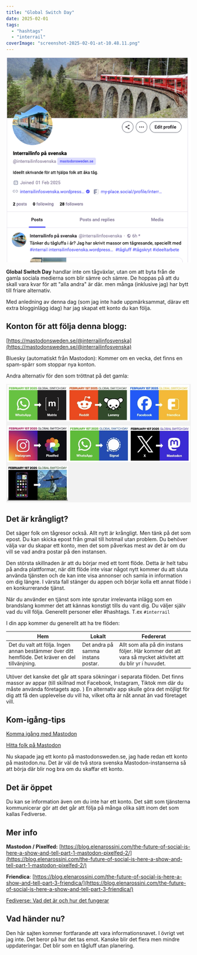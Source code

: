 ```yaml
---
title: "Global Switch Day"
date: 2025-02-01
tags: 
  - "hashtags"
  - "interrail"
coverImage: "screenshot-2025-02-01-at-10.48.11.png"
---
```


![](images/global-switch-day_1.png?w=614)

**Global Switch Day** handlar inte om tågväxlar, utan om att byta från de gamla sociala medierna som blir sämre och sämre. De hoppas på att du skall vara kvar för att "alla andra" är där. men många (inklusive jag) har bytt till friare alternativ.

Med anledning av denna dag (som jag inte hade uppmärksammat, därav ett extra blogginlägg idag) har jag skapat ett konto du kan följa.

## Konton för att följa denna blogg:

[https://mastodonsweden.se/@interrailinfosvenska](https://mastodonsweden.se/@interrailinfosvenska)

Bluesky (automatiskt från Mastodon): Kommer om en vecka, det finns en spam-spärr som stoppar nya konton.

Andra alternativ för den som tröttnat på det gamla:

![](images/global-switch-day_4.png?w=914)

## Det är krångligt?

Det säger folk om tågresor också. Allt nytt är krångligt. Men tänk på det som epost. Du kan skicka epost från gmail till hotmail utan problem. Du behöver välja var du skapar ett konto, men det som påverkas mest av det är om du vill se vad andra postar på den instansen.

Den största skillnaden är att du börjar med ett tomt flöde. Detta är helt tabu på andra plattformar, när ditt flöde inte visar något nytt kommer du att sluta använda tjänsten och de kan inte visa annonser och samla in information om dig längre. I värsta fall stänger du appen och börjar kolla ett annat flöde i en konkurrerande tjänst.

När du använder en tjänst som inte sprutar irrelevanta inlägg som en brandslang kommer det att kännas konstigt tills du vant dig. Du väljer själv vad du vill följa. Generellt personer eller #hashtags. T.ex `#interrail`

I din app kommer du generellt att ha tre flöden:

| Hem | Lokalt | Federerat |
| --- | --- | --- |
| Det du valt att följa. Ingen annan bestämmer över ditt hemflöde. Det kräver en del tillvänjning. | Det andra på samma instans postar. | Allt som alla på din instans följer. Här kommer det att vara så mycket aktivitet att du blir yr i huvudet. |

Utöver det kanske det går att spara sökningar i separata flöden. Det finns massor av appar (till skillnad mot Facebook, Instagram, Tiktok mm där du måste använda företagets app. ) En alternativ app skulle göra det möjligt för dig att få den upplevelse _du_ vill ha, vilket ofta är nåt annat än vad företaget vill.

## Kom-igång-tips

[Komma igång med Mastodon](https://mastodonsweden.se/@doktorzjivago/110899972331412436)

[Hitta folk på Mastodon](https://mastodonsweden.se/@doktorzjivago/110651663835873042)

Nu skapade jag ett konto på mastodonsweden.se, jag hade redan ett konto på mastodon.nu. Det är väl de två stora svenska Mastodon-instanserna så att börja där blir nog bra om du skaffar ett konto.

## Det är öppet

Du kan se information även om du inte har ett konto. Det sätt som tjänsterna kommunicerar gör att det går att följa på många olika sätt inom det som kallas Fediverse.

## Mer info

**Mastodon / Pixelfed:** [https://blog.elenarossini.com/the-future-of-social-is-here-a-show-and-tell-part-1-mastodon-pixelfed-2/](https://blog.elenarossini.com/the-future-of-social-is-here-a-show-and-tell-part-1-mastodon-pixelfed-2/)

**Friendica**: [https://blog.elenarossini.com/the-future-of-social-is-here-a-show-and-tell-part-3-friendica/](https://blog.elenarossini.com/the-future-of-social-is-here-a-show-and-tell-part-3-friendica/)

[Fediverse: Vad det är och hur det fungerar](https://targettrend.com/sv/fediverse/)

## Vad händer nu?

Den här sajten kommer fortfarande att vara informationsnavet. I övrigt vet jag inte. Det beror på hur det tas emot. Kanske blir det flera men mindre uppdateringar. Det blir som en tågluff utan planering.
